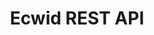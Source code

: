 ---
title: Ecwid REST API

language_tabs:
  - http

toc_footers:
 - <a href='http://help.ecwid.com'>Ecwid Help</a>
 - <a href='https://github.com/Ecwid/ecwid-api-docs'>Suggest an edit</a>

includes:
  - using_api
  - authentication
  - rest_api_reference
  - products
  - customers
  - coupons
  - orders
  - store_profile
  - categories
  - combinations
  - product_classes
---